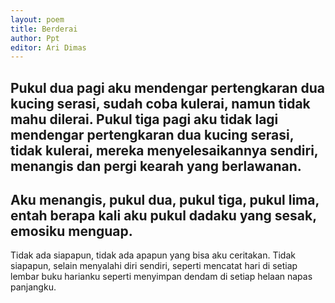 ```yaml
---
layout: poem
title: Berderai
author: Ppt
editor: Ari Dimas
---
```


Pukul dua pagi aku mendengar pertengkaran dua kucing serasi,
sudah coba kulerai,
namun tidak mahu dilerai.
Pukul tiga pagi aku tidak lagi mendengar pertengkaran dua kucing serasi,
tidak kulerai,
mereka menyelesaikannya sendiri,
menangis dan pergi kearah yang berlawanan.
-
Aku menangis, pukul dua, pukul tiga, pukul lima,
entah berapa kali aku pukul dadaku yang sesak,
emosiku menguap.
- 
Tidak ada siapapun, tidak ada apapun yang bisa aku ceritakan.
Tidak siapapun, selain menyalahi diri sendiri,
seperti mencatat hari di setiap lembar buku harianku
seperti menyimpan dendam di setiap helaan napas panjangku.
